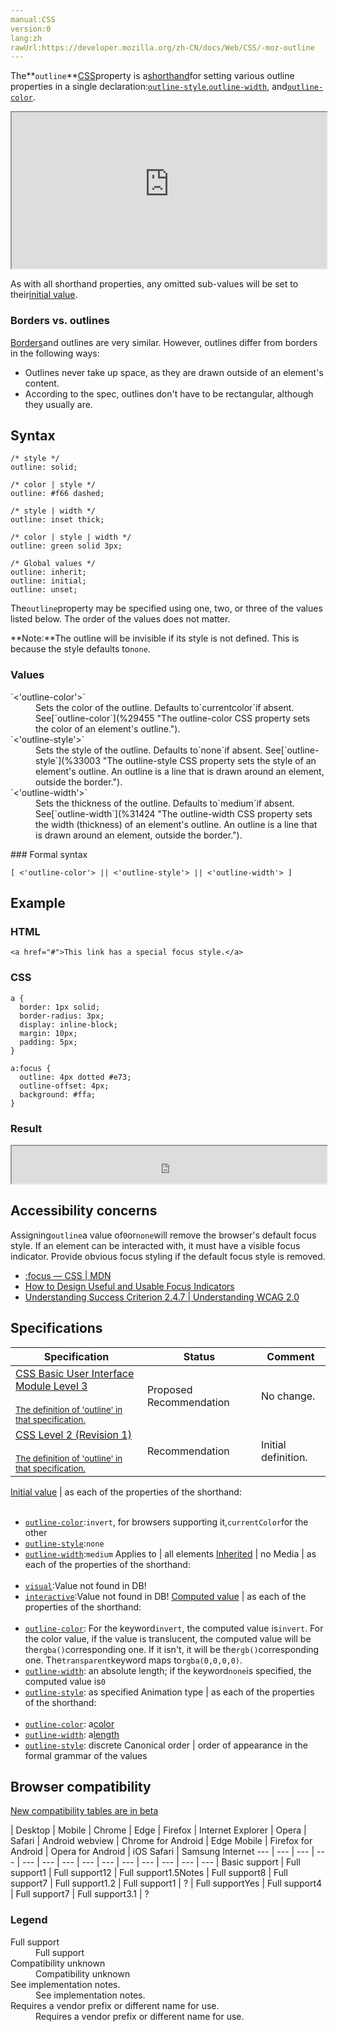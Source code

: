 ```yaml
---
manual:CSS
version:0
lang:zh
rawUrl:https://developer.mozilla.org/zh-CN/docs/Web/CSS/-moz-outline
---
```






The**`outline`**[CSS](%28421 "")property is a[shorthand](%28797 "")for setting various outline properties in a single declaration:[`outline-style`](%33003 "The outline-style CSS property sets the style of an element's outline. An outline is a line that is drawn around an element, outside the border."),[`outline-width`](%31424 "The outline-width CSS property sets the width (thickness) of an element's outline. An outline is a line that is drawn around an element, outside the border."), and[`outline-color`](%29455 "The outline-color CSS property sets the color of an element's outline.").

<iframe src='https://interactive-examples.mdn.mozilla.net/pages/css/outline.html' width='100%' height='250'></iframe>


As with all shorthand properties, any omitted sub-values will be set to their[initial value](%28552 "").


### Borders vs. outlines<a name="Borders_vs._outlines"></a>


[Borders](%29117 "")and outlines are very similar. However, outlines differ from borders in the following ways:


* Outlines never take up space, as they are drawn outside of an element&#39;s content.
* According to the spec, outlines don&#39;t have to be rectangular, although they usually are.

## Syntax<a name="Syntax"></a>

```
/* style */
outline: solid;

/* color | style */
outline: #f66 dashed;

/* style | width */
outline: inset thick;

/* color | style | width */
outline: green solid 3px;

/* Global values */
outline: inherit;
outline: initial;
outline: unset;
```


The`outline`property may be specified using one, two, or three of the values listed below. The order of the values does not matter.



**Note:**The outline will be invisible if its style is not defined. This is because the style defaults to`none`.



### Values<a name="Values_2"></a>
<dl><dt id=''>`<'outline-color'>`</dt><dd>Sets the color of the outline. Defaults to`currentcolor`if absent. See[`outline-color`](%29455 "The outline-color CSS property sets the color of an element's outline.").</dd><dt id=''>`<'outline-style'>`</dt><dd>Sets the style of the outline. Defaults to`none`if absent. See[`outline-style`](%33003 "The outline-style CSS property sets the style of an element's outline. An outline is a line that is drawn around an element, outside the border.").</dd><dt id=''>`<'outline-width'>`</dt><dd>Sets the thickness of the outline. Defaults to`medium`if absent. See[`outline-width`](%31424 "The outline-width CSS property sets the width (thickness) of an element's outline. An outline is a line that is drawn around an element, outside the border.").</dd></dl>
### Formal syntax<a name="Formal_syntax"></a>

```
[ <'outline-color'> || <'outline-style'> || <'outline-width'> ]
```

## Example<a name="Example"></a>

### HTML<a name="HTML"></a>

```
<a href="#">This link has a special focus style.</a>
```

### CSS<a name="CSS"></a>

```
a {
  border: 1px solid;
  border-radius: 3px;
  display: inline-block;
  margin: 10px;
  padding: 5px;
}

a:focus {
  outline: 4px dotted #e73;
  outline-offset: 4px;
  background: #ffa;
}
```

### Result<a name="Result"></a>


<iframe src='https://mdn.mozillademos.org/en-US/docs/Web/CSS/outline$samples/Example?revision=1374674' width='100%' height='60'></iframe>



## Accessibility concerns<a name="Accessibility_concerns"></a>


Assigning`outline`a value of`0`or`none`will remove the browser&#39;s default focus style. If an element can be interacted with, it must have a visible focus indicator. Provide obvious focus styling if the default focus style is removed.


* [:focus — CSS | MDN](%31390 "")
* [How to Design Useful and Usable Focus Indicators](%35594 "")
* [Understanding Success Criterion 2.4.7 | Understanding WCAG 2.0](%35595 "")

## Specifications<a name="Specifications"></a>

Specification | Status | Comment 
 ---  |  ---  |  ---  | 
[CSS Basic User Interface Module Level 3<br></br><small>The definition of &#39;outline&#39; in that specification.</small>](%31374 "") | Proposed Recommendation | No change. 
[CSS Level 2 (Revision 1)<br></br><small>The definition of &#39;outline&#39; in that specification.</small>](%31375 "") | Recommendation | Initial definition. 


[Initial value](%28552 "") | as each of the properties of the shorthand:<br></br>
* [`outline-color`](%29455 "The outline-color CSS property sets the color of an element's outline."):`invert`, for browsers supporting it,`currentColor`for the other
* [`outline-style`](%33003 "The outline-style CSS property sets the style of an element's outline. An outline is a line that is drawn around an element, outside the border."):`none`
* [`outline-width`](%31424 "The outline-width CSS property sets the width (thickness) of an element's outline. An outline is a line that is drawn around an element, outside the border."):`medium` 
Applies to | all elements 
[Inherited](%28555 "") | no 
Media | as each of the properties of the shorthand:<br></br>
* [`visual`](%30489 "The documentation about this has not yet been written; please consider contributing!"):Value not found in DB!
* [`interactive`](%31397 "The @media CSS at-rule associates a set of nested statements, in a CSS block, that is delimited by curly braces, with a condition defined by a media query. The @media at-rule may be used not only at the top level of a CSS, but also inside any CSS conditional-group at-rule."):Value not found in DB! 
[Computed value](%28556 "") | as each of the properties of the shorthand:<br></br>
* [`outline-color`](%29455 "The outline-color CSS property sets the color of an element's outline."): For the keyword`invert`, the computed value is`invert`. For the color value, if the value is translucent, the computed value will be the`rgba()`corresponding one. If it isn&#39;t, it will be the`rgb()`corresponding one. The`transparent`keyword maps to`rgba(0,0,0,0)`.
* [`outline-width`](%31424 "The outline-width CSS property sets the width (thickness) of an element's outline. An outline is a line that is drawn around an element, outside the border."): an absolute length; if the keyword`none`is specified, the computed value is`0`
* [`outline-style`](%33003 "The outline-style CSS property sets the style of an element's outline. An outline is a line that is drawn around an element, outside the border."): as specified 
Animation type | as each of the properties of the shorthand:<br></br>
* [`outline-color`](%29455 "The outline-color CSS property sets the color of an element's outline."): a[color](%28651 "Values of the <color> CSS data type are interpolated on each of their red, green, blue components, each handled as a real, floating-point number. Note that interpolation of colors happens in the alpha-premultiplied sRGBA color space to prevent unexpected grey colors to appear.")
* [`outline-width`](%31424 "The outline-width CSS property sets the width (thickness) of an element's outline. An outline is a line that is drawn around an element, outside the border."): a[length](%28692 "Values of the <length> CSS data type are interpolated as real, floating-point numbers.")
* [`outline-style`](%33003 "The outline-style CSS property sets the style of an element's outline. An outline is a line that is drawn around an element, outside the border."): discrete 
Canonical order | order of appearance in the formal grammar of the values 



## Browser compatibility<a name="Browser_compatibility"></a>
[New compatibility tables are in beta<i></i>](%3360 "")

 | <abbr>Desktop<i></i></abbr> | <abbr>Mobile<i></i></abbr> 
 | <abbr>Chrome<i></i></abbr> | <abbr>Edge<i></i></abbr> | <abbr>Firefox<i></i></abbr> | <abbr>Internet Explorer<i></i></abbr> | <abbr>Opera<i></i></abbr> | <abbr>Safari<i></i></abbr> | <abbr>Android webview<i></i></abbr> | <abbr>Chrome for Android<i></i></abbr> | <abbr>Edge Mobile<i></i></abbr> | <abbr>Firefox for Android<i></i></abbr> | <abbr>Opera for Android<i></i></abbr> | <abbr>iOS Safari<i></i></abbr> | <abbr>Samsung Internet<i></i></abbr> 
 ---  |  ---  |  ---  |  ---  |  ---  |  ---  |  ---  |  ---  |  ---  |  ---  |  ---  |  ---  |  ---  |  ---  | 
Basic support | <abbr>Full support</abbr>1 | <abbr>Full support</abbr>12 | <abbr>Full support</abbr>1.5<abbr>Notes<i></i></abbr> | <abbr>Full support</abbr>8 | <abbr>Full support</abbr>7 | <abbr>Full support</abbr>1.2 | <abbr>Full support</abbr>1 | <abbr>?</abbr> | <abbr>Full support</abbr>Yes | <abbr>Full support</abbr>4 | <abbr>Full support</abbr>7 | <abbr>Full support</abbr>3.1 | <abbr>?</abbr> 


### Legend<a name="Legend"></a>
<dl><dt id=''><abbr>Full support</abbr></dt><dd>Full support</dd><dt id=''><abbr>Compatibility unknown</abbr></dt><dd>Compatibility unknown</dd><dt id=''><abbr>See implementation notes.<i></i></abbr></dt><dd>See implementation notes.</dd><dt id=''><abbr>Requires a vendor prefix or different name for use.<i></i></abbr></dt><dd>Requires a vendor prefix or different name for use.</dd></dl>




